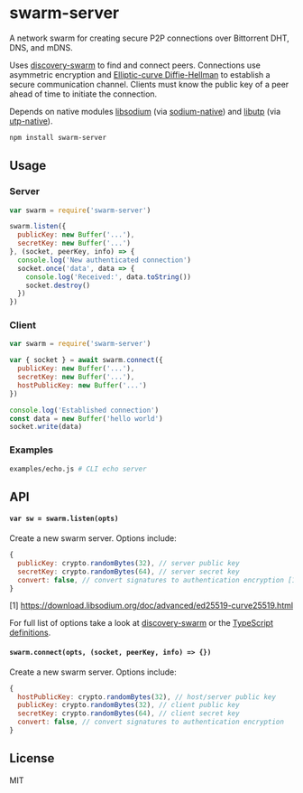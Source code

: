 # swarm-server

A network swarm for creating secure P2P connections over Bittorrent DHT, DNS, and mDNS.

Uses [discovery-swarm](https://github.com/mafintosh/discovery-swarm) to find and connect peers. Connections use asymmetric encryption and [Elliptic-curve Diffie-Hellman](https://en.wikipedia.org/wiki/Elliptic-curve_Diffie%E2%80%93Hellman) to establish a secure communication channel. Clients must know the public key of a peer ahead of time to initiate the connection.

Depends on native modules [libsodium](https://libsodium.org) (via [sodium-native](https://github.com/sodium-friends/sodium-native)) and [libutp](https://github.com/bittorrent/libutp) (via [utp-native](https://github.com/mafintosh/utp-native)).

```bash
npm install swarm-server
```

## Usage

### Server
```js
var swarm = require('swarm-server')

swarm.listen({
  publicKey: new Buffer('...'),
  secretKey: new Buffer('...')
}, (socket, peerKey, info) => {
  console.log('New authenticated connection')
  socket.once('data', data => {
    console.log('Received:', data.toString())
    socket.destroy()
  })
})
```

### Client
```js
var swarm = require('swarm-server')

var { socket } = await swarm.connect({
  publicKey: new Buffer('...'),
  secretKey: new Buffer('...'),
  hostPublicKey: new Buffer('...')
})

console.log('Established connection')
const data = new Buffer('hello world')
socket.write(data)
```

### Examples

```bash
examples/echo.js # CLI echo server
```

## API

#### `var sw = swarm.listen(opts)`

Create a new swarm server. Options include:

```js
{
  publicKey: crypto.randomBytes(32), // server public key
  secretKey: crypto.randomBytes(64), // server secret key
  convert: false, // convert signatures to authentication encryption [1]
}
```
[1] https://download.libsodium.org/doc/advanced/ed25519-curve25519.html

For full list of options take a look at [discovery-swarm](https://github.com/mafintosh/discovery-swarm/blob/master/README.md#var-sw--swarmopts) or the [TypeScript definitions](index.d.ts).

#### `swarm.connect(opts, (socket, peerKey, info) => {})`

Create a new swarm server. Options include:

```js
{
  hostPublicKey: crypto.randomBytes(32), // host/server public key
  publicKey: crypto.randomBytes(32), // client public key
  secretKey: crypto.randomBytes(64), // client secret key
  convert: false, // convert signatures to authentication encryption
}
```

## License

MIT